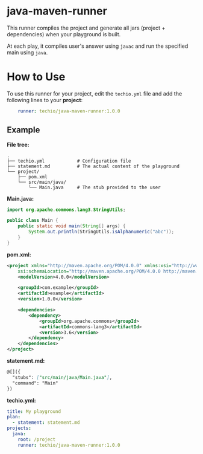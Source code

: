 # java-maven-runner

This runner compiles the project and generate all jars (project + dependencies) when your playground is built.

At each play, it compiles user's answer using `javac` and run the specified main using `java`.

# How to Use

To use this runner for your project, edit the `techio.yml` file and add the following lines to your **project**:

```yaml
    runner: techio/java-maven-runner:1.0.0
```

## Example

**File tree:**

```
.
├── techio.yml            # Configuration file
├── statement.md          # The actual content of the playground
└── project/
    ├── pom.xml
	└── src/main/java/
		└── Main.java     # The stub provided to the user
```

**Main.java:**

```java
import org.apache.commons.lang3.StringUtils;

public class Main {
	public static void main(String[] args) {
	    System.out.println(StringUtils.isAlphanumeric("abc"));
	}
}
```

**pom.xml:**
```xml
<project xmlns="http://maven.apache.org/POM/4.0.0" xmlns:xsi="http://www.w3.org/2001/XMLSchema-instance"
	xsi:schemaLocation="http://maven.apache.org/POM/4.0.0 http://maven.apache.org/maven-v4_0_0.xsd">
	<modelVersion>4.0.0</modelVersion>

	<groupId>com.example</groupId>
	<artifactId>example</artifactId>
	<version>1.0.0</version>

	<dependencies>
        <dependency>
            <groupId>org.apache.commons</groupId>
            <artifactId>commons-lang3</artifactId>
            <version>3.6</version>
        </dependency>
	</dependencies>
</project>
```

**statement.md:**
```md
@[]({
  "stubs": ["src/main/java/Main.java"],
  "command": "Main"
})
```

**techio.yml:**
```yaml
title: My playground
plan:
  - statement: statement.md
projects:
  java:
    root: /project
    runner: techio/java-maven-runner:1.0.0
```

